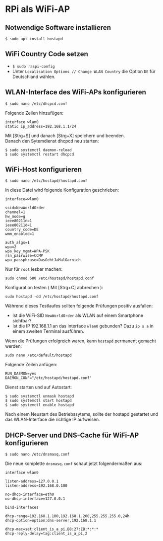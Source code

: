 # RPi als WiFi-AP

## Notwendige Software installieren

```
$ sudo apt install hostapd
```

## WiFi Country Code setzen

* `$ sudo raspi-config`
* Unter `Localisation Options // Change WLAN Country` die Option `DE` für Deutschland wählen.

## WLAN-Interface des WiFi-APs konfigurieren
```
$ sudo nano /etc/dhcpcd.conf
```
Folgende Zeilen hinzufügen:
```
interface wlan0
static ip_address=192.168.1.1/24
```
Mit [Strg+S] und danach [Strg+X] speichern und beenden.  
Danach den Sytemdienst dhcpcd neu starten:
```
$ sudo systemctl daemon-reload
$ sudo systemctl restart dhcpcd
```

## WiFi-Host konfigurieren

```
$ sudo nano /etc/hostapd/hostapd.conf
```
In diese Datei wird folgende Konfiguration geschrieben:
```
interface=wlan0

ssid=NewWorldOrder
channel=1
hw_mode=g
ieee80211n=1
ieee80211d=1
country_code=DE
wmm_enabled=1

auth_algs=1
wpa=2
wpa_key_mgmt=WPA-PSK
rsn_pairwise=CCMP
wpa_passphrase=DasGehtJaMalGarnich
```
Nur für `root` lesbar machen:
```
sudo chmod 600 /etc/hostapd/hostapd.conf
```
Konfiguration testen ( Mit [Strg+C] abbrechen ):
```
sudo hostapd -dd /etc/hostapd/hostapd.conf
```
Während dieses Testlaufes sollten folgende Prüfungen positiv ausfallen:

* Ist die WiFi-SID `NewWorldOrder` als WLAN auf einem Smartphone sichtbar?
* Ist die IP 192.168.1.1 an das Interface `wlan0` gebunden? Dazu `ip s a` in einem zweiten Terminal ausführen.

Wenn die Prüfungen erfolgreich waren, kann `hostapd` permanent gemacht werden:
```
sudo nano /etc/default/hostapd
```
Folgende Zeilen anfügen:
```
RUN_DAEMON=yes
DAEMON_CONF="/etc/hostapd/hostapd.conf"
```
Dienst starten und auf Autostart:
```
$ sudo systemctl unmask hostapd
$ sudo systemctl start hostapd
$ sudo systemctl enable hostapd
```
Nach einem Neustart des Betriebssytems, sollte der hostapd gestartet und das WLAN-Interface die richtige IP aufweisen.

## DHCP-Server und DNS-Cache für WiFi-AP konfigurieren
```
$ sudo nano /etc/dnsmasq.conf
```
Die neue komplette `dnsmasq.conf` schaut jetzt folgendermaßen aus:
```
interface wlan0

listen-address=127.0.0.1
listen-address=192.168.0.100

no-dhcp-interface=eth0
no-dhcp-interface=127.0.0.1

bind-interfaces

dhcp-range=192.168.1.100,192.168.1.200,255.255.255.0,24h
dhcp-option=option:dns-server,192.168.1.1

dhcp-mac=set:client_is_a_pi,B8:27:EB:*:*:*
dhcp-reply-delay=tag:client_is_a_pi,2
```
